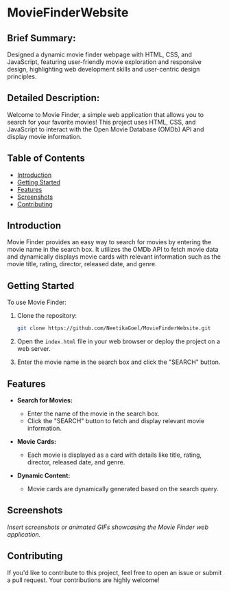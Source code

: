 # MovieFinderWebsite

## Brief Summary:
Designed a dynamic movie finder webpage with HTML, CSS, and JavaScript, featuring user-friendly movie exploration and responsive design, highlighting web development skills and user-centric design principles.

## Detailed Description:
Welcome to Movie Finder, a simple web application that allows you to search for your favorite movies! This project uses HTML, CSS, and JavaScript to interact with the Open Movie Database (OMDb) API and display movie information.

## Table of Contents
- [Introduction](#introduction)
- [Getting Started](#getting-started)
- [Features](#features)
- [Screenshots](#screenshots)
- [Contributing](#contributing)

## Introduction

Movie Finder provides an easy way to search for movies by entering the movie name in the search box. It utilizes the OMDb API to fetch movie data and dynamically displays movie cards with relevant information such as the movie title, rating, director, released date, and genre.

## Getting Started

To use Movie Finder:

1. Clone the repository:

   ```bash
   git clone https://github.com/NeetikaGoel/MovieFinderWebsite.git
   ```

2. Open the `index.html` file in your web browser or deploy the project on a web server.

3. Enter the movie name in the search box and click the "SEARCH" button.

## Features

- **Search for Movies:**
  - Enter the name of the movie in the search box.
  - Click the "SEARCH" button to fetch and display relevant movie information.

- **Movie Cards:**
  - Each movie is displayed as a card with details like title, rating, director, released date, and genre.

- **Dynamic Content:**
  - Movie cards are dynamically generated based on the search query.

## Screenshots

_Insert screenshots or animated GIFs showcasing the Movie Finder web application._

## Contributing

If you'd like to contribute to this project, feel free to open an issue or submit a pull request. Your contributions are highly welcome!
